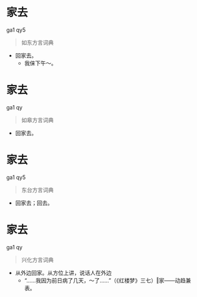 # 家去
ga1 qy5
> 如东方言词典
- 回家去。
  - 我俫下午～。

# 家去
ga1 qy
> 如皋方言词典
- 回家去。

# 家去
ga1 qy5
> 东台方言词典
- 回家去；回去。

# 家去
ga1 qy
> 兴化方言词典
- 从外边回家。从方位上讲，说话人在外边
  - “……我因为前日病了几天，～了……”（《红楼梦》三七）‖家——动趋兼表。
